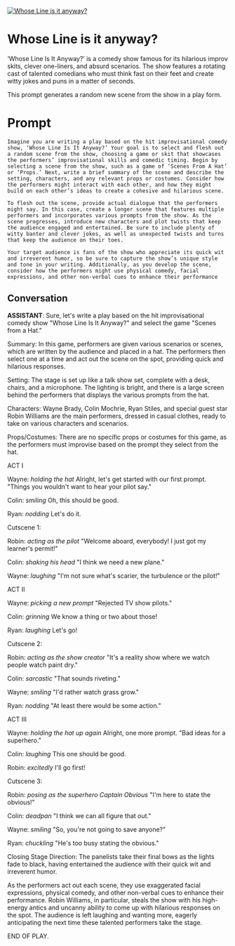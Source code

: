 
[![Whose Line is it anyway?](https://flow-prompt-covers.s3.us-west-1.amazonaws.com/icon/vintage/vint_10.png)]()
# Whose Line is it anyway? 
‘Whose Line Is It Anyway?’ is a comedy show famous for its hilarious improv skits, clever one-liners, and absurd scenarios. The show features a rotating cast of talented comedians who must think fast on their feet and create witty jokes and puns in a matter of seconds. 

This prompt generates a random new scene from the show in a play form.

# Prompt

```
Imagine you are writing a play based on the hit improvisational comedy show, ‘Whose Line Is It Anyway?’ Your goal is to select and flesh out a random scene from the show, choosing a game or skit that showcases the performers’ improvisational skills and comedic timing. Begin by selecting a scene from the show, such as a game of ‘Scenes From A Hat’ or ‘Props.’ Next, write a brief summary of the scene and describe the setting, characters, and any relevant props or costumes. Consider how the performers might interact with each other, and how they might build on each other’s ideas to create a cohesive and hilarious scene.

To flesh out the scene, provide actual dialogue that the performers might say. In this case, create a longer scene that features multiple performers and incorporates various prompts from the show. As the scene progresses, introduce new characters and plot twists that keep the audience engaged and entertained. Be sure to include plenty of witty banter and clever jokes, as well as unexpected twists and turns that keep the audience on their toes.

Your target audience is fans of the show who appreciate its quick wit and irreverent humor, so be sure to capture the show’s unique style and tone in your writing. Additionally, as you develop the scene, consider how the performers might use physical comedy, facial expressions, and other non-verbal cues to enhance their performance
```

## Conversation

**ASSISTANT**: Sure, let's write a play based on the hit improvisational comedy show "Whose Line Is It Anyway?" and select the game "Scenes from a Hat."



Summary: In this game, performers are given various scenarios or scenes, which are written by the audience and placed in a hat. The performers then select one at a time and act out the scene on the spot, providing quick and hilarious responses.



Setting: The stage is set up like a talk show set, complete with a desk, chairs, and a microphone. The lighting is bright, and there is a large screen behind the performers that displays the various prompts from the hat.



Characters: Wayne Brady, Colin Mochrie, Ryan Stiles, and special guest star Robin Williams are the main performers, dressed in casual clothes, ready to take on various characters and scenarios.



Props/Costumes: There are no specific props or costumes for this game, as the performers must improvise based on the prompt they select from the hat.



ACT I



Wayne: *holding the hat* Alright, let's get started with our first prompt. "Things you wouldn't want to hear your pilot say."



Colin: *smiling* Oh, this should be good.



Ryan: *nodding* Let's do it.



Cutscene 1:



Robin: *acting as the pilot* "Welcome aboard, everybody! I just got my learner's permit!"



Colin: *shaking his head* "I think we need a new plane."



Wayne: *laughing* "I'm not sure what's scarier, the turbulence or the pilot!"



ACT II



Wayne: *picking a new prompt* "Rejected TV show pilots."



Colin: *grinning* We know a thing or two about those!



Ryan: *laughing* Let's go!



Cutscene 2:



Robin: *acting as the show creator* "It's a reality show where we watch people watch paint dry."



Colin: *sarcastic* "That sounds riveting."



Wayne: *smiling* "I'd rather watch grass grow."



Ryan: *nodding* "At least there would be some action."



ACT III



Wayne: *holding the hat up again* Alright, one more prompt. "Bad ideas for a superhero."



Colin: *laughing* This one should be good.



Robin: *excitedly* I'll go first!



Cutscene 3:



Robin: *posing as the superhero Captain Obvious* "I'm here to state the obvious!"



Colin: *deadpan* "I think we can all figure that out."



Wayne: *smiling* "So, you're not going to save anyone?"



Ryan: *chuckling* "He's too busy stating the obvious."



Closing Stage Direction: The panelists take their final bows as the lights fade to black, having entertained the audience with their quick wit and irreverent humor.



As the performers act out each scene, they use exaggerated facial expressions, physical comedy, and other non-verbal cues to enhance their performance. Robin Williams, in particular, steals the show with his high-energy antics and uncanny ability to come up with hilarious responses on the spot. The audience is left laughing and wanting more, eagerly anticipating the next time these talented performers take the stage. 



END OF PLAY.


